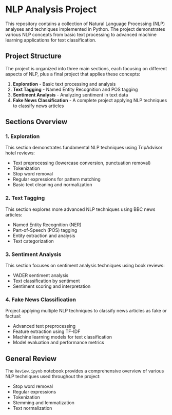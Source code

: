 # NLP Analysis Project

This repository contains a collection of Natural Language Processing (NLP) analyses and techniques implemented in Python. The project demonstrates various NLP concepts from basic text processing to advanced machine learning applications for text classification.

## Project Structure

The project is organized into three main sections, each focusing on different aspects of NLP, plus a final project that applies these concepts:

1. **Exploration** - Basic text processing and analysis
2. **Text Tagging** - Named Entity Recognition and POS tagging
3. **Sentiment Analysis** - Analyzing sentiment in text data
4. **Fake News Classification** - A complete project applying NLP techniques to classify news articles

## Sections Overview

### 1. Exploration

This section demonstrates fundamental NLP techniques using TripAdvisor hotel reviews:

- Text preprocessing (lowercase conversion, punctuation removal)
- Tokenization
- Stop word removal
- Regular expressions for pattern matching
- Basic text cleaning and normalization

### 2. Text Tagging

This section explores more advanced NLP techniques using BBC news articles:

- Named Entity Recognition (NER)
- Part-of-Speech (POS) tagging
- Entity extraction and analysis
- Text categorization

### 3. Sentiment Analysis

This section focuses on sentiment analysis techniques using book reviews:

- VADER sentiment analysis
- Text classification by sentiment
- Sentiment scoring and interpretation

### 4. Fake News Classification

Project applying multiple NLP techniques to classify news articles as fake or factual:

- Advanced text preprocessing
- Feature extraction using TF-IDF
- Machine learning models for text classification
- Model evaluation and performance metrics

## General Review

The `Review.ipynb` notebook provides a comprehensive overview of various NLP techniques used throughout the project:

- Stop word removal
- Regular expressions
- Tokenization
- Stemming and lemmatization
- Text normalization



